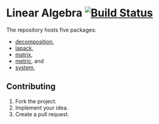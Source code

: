 # Linear Algebra [![Build Status][travis-svg]][travis-url]

The repository hosts five packages:

* [decomposition](decomposition),
* [lapack](lapack),
* [matrix](matrix),
* [metric](metric), and
* [system](system),

## Contributing

1. Fork the project.
2. Implement your idea.
3. Create a pull request.

[travis-svg]: https://travis-ci.org/ready-steady/linear.svg?branch=master
[travis-url]: https://travis-ci.org/ready-steady/linear
